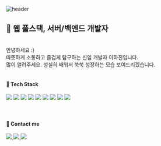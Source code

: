 ![header](https://capsule-render.vercel.app/api?type=Waving&color=timeAuto&height=300&section=header&text=Hajin's%20Profile&fontSize=80&animation=twinkling&fontAlign=65&fontAlignY=45&fontColor=FFFFFF)



<h2>🐶 웹 풀스택, 서버/백엔드 개발자</h2>
</br>
 안녕하세요 :) </br>
 따뜻하게 소통하고 즐겁게 탐구하는 신입 개발자 이하진입니다. </br>
 많이 알려주세요. 성실히 배워서 쑥쑥 성장하는 모습 보여드리겠습니다. </br>
 </br>

<h4>🖤 Tech Stack</h4>
<div> 
 <img src="https://img.shields.io/badge/JAVA-gray?style=appveyor&logo=Java&logoColor=FFFFFF"/>
 <img src="https://img.shields.io/badge/Spring-gray?style=appveyor&logo=spring&logoColor=FFFFFF"/>
 <img src="https://img.shields.io/badge/JavaScript-gray?style=appveyor&logo=JavaScript&logoColor=FFFFFF"/> 
 <img src="https://img.shields.io/badge/HTML5-gray?style=appveyor&logo=HTML5&logoColor=FFFFFF"/>
 <img src="https://img.shields.io/badge/CSS3-gray?style=appveyor&logo=CSS3&logoColor=FFFFFF"/>
 <img src="https://img.shields.io/badge/Oracle-gray?style=appveyor&logo=Oracle&logoColor=FFFFFF"/>
 <img src="https://img.shields.io/badge/MySQL-gray?style=appveyor&logo=MySQL&logoColor=FFFFFF"/>
 <img src="https://img.shields.io/badge/Linux-gray?style=appveyor&logo=Linux&logoColor=FFFFFF"/>
 <img src="https://img.shields.io/badge/AWS-gray?style=appveyor&logo=AWS&logoColor=FFFFFF"/>
 </div>
 <br/>
 <br/>

 <h4>🖤 Contact me</h4>
 <a href="mailto:alswl1409@gmail.com">
  <img src="https://img.shields.io/badge/Gmail-gray?style=appveyor&logo=Gmail&logoColor=FFFFFF"/>
 </a> 
 <a href="https://oiiok.notion.site/IT-ea3901ca3a70448b898623e61e0d17a7">
  <img src="https://img.shields.io/badge/Notion-gray?style=appveyor&logo=Notion&logoColor=FFFFFF"/>
 </a>  
 <a href="https://github.com/OIIOK">
  <img src="https://hits.seeyoufarm.com/api/count/incr/badge.svg?url=https%3A%2F%2Fgithub.com%2Foiiok%2Fhit-counter&count_bg=%20000000&title_bg=%gray&icon=github.svg&icon_color=%23E7E7E7&title=hits&edge_flat=false"/>
 </a>
